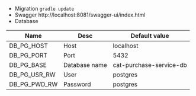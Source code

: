 * Migration ```gradle update```
* Swagger http://localhost:8081/swagger-ui/index.html
* Database

| Name                 | Desc          | Default value           |
|----------------------|---------------|-------------------------|
| DB_PG_HOST           | Host          | localhost               |
| DB_PG_PORT           | Port          | 5432                    |                    | 
| DB_PG_BASE           | Database name | cat-purchase-service-db |
| DB_PG_USR_RW         | User          | postgres                |
| DB_PG_PWD_RW         | Password      | postgres                |